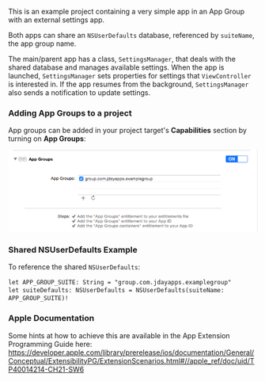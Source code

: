 This is an example project containing a very simple app in an App Group with an external settings app.

Both apps can share an `NSUserDefaults` database, referenced by `suiteName`, the app group name.

The main/parent app has a class, `SettingsManager`, that deals with the shared database and manages available settings. When the app is launched, `SettingsManager` sets properties for settings that `ViewController` is interested in. If the app resumes from the background, `SettingsManager` also sends a notification to update settings.

### Adding App Groups to a project ###

App groups can be added in your project target's <b>Capabilities</b> section by turning on  <b>App Groups</b>:

![Alt text](AppGroups.png)

### Shared NSUserDefaults Example ###

To reference the shared `NSUserDefaults`:

    let APP_GROUP_SUITE: String = "group.com.jdayapps.examplegroup"
    let suiteDefaults: NSUserDefaults = NSUserDefaults(suiteName: APP_GROUP_SUITE)!


### Apple Documentation ###

Some hints at how to achieve this are available in the App Extension Programming Guide here:
https://developer.apple.com/library/prerelease/ios/documentation/General/Conceptual/ExtensibilityPG/ExtensionScenarios.html#//apple_ref/doc/uid/TP40014214-CH21-SW6